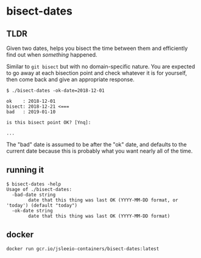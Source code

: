 # bisect-dates

## TLDR

Given two dates, helps you bisect the time between them and efficiently find out
when _something_ happened.

Similar to `git bisect` but with no domain-specific nature. You are expected to
go away at each bisection point and check whatever it is for yourself, then come
back and give an appropriate response.


```
$ ./bisect-dates -ok-date=2018-12-01

ok    : 2018-12-01
bisect: 2018-12-21 <===
bad   : 2019-01-10

is this bisect point OK? [Ynq]:

...
```

The "bad" date is assumed to be after the "ok" date, and defaults to the
current date because this is probably what you want nearly all of the time.

## running it


```
$ bisect-dates -help
Usage of ./bisect-dates:
  -bad-date string
    	date that this thing was last OK (YYYY-MM-DD format, or 'today') (default "today")
  -ok-date string
    	date that this thing was last OK (YYYY-MM-DD format)
```

## docker

```
docker run gcr.io/jsleeio-containers/bisect-dates:latest
```
